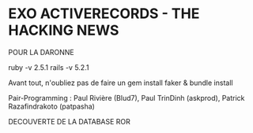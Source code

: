 # EXO ACTIVERECORDS - THE HACKING NEWS
POUR LA DARONNE

ruby -v 2.5.1
rails -v 5.2.1

Avant tout, n'oubliez pas de faire un gem install faker & bundle install

Pair-Programming : Paul Rivière (Blud7), Paul TrinDinh (askprod), Patrick Razafindrakoto (patpasha)

DECOUVERTE DE LA DATABASE ROR
